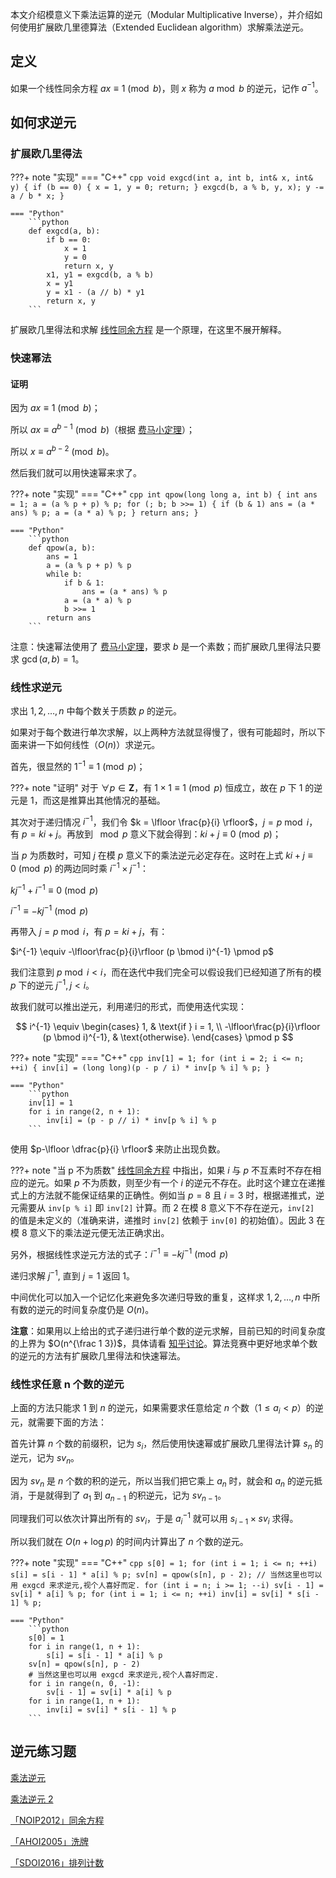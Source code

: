 本文介绍模意义下乘法运算的逆元（Modular Multiplicative Inverse），并介绍如何使用扩展欧几里德算法（Extended Euclidean algorithm）求解乘法逆元。

## 定义

如果一个线性同余方程 $ax \equiv 1 \pmod b$，则 $x$ 称为 $a \bmod b$ 的逆元，记作 $a^{-1}$。

## 如何求逆元

### 扩展欧几里得法

???+ note "实现"
    === "C++"
        ```cpp
        void exgcd(int a, int b, int& x, int& y) {
          if (b == 0) {
            x = 1, y = 0;
            return;
          }
          exgcd(b, a % b, y, x);
          y -= a / b * x;
        }
        ```
    
    === "Python"
        ```python
        def exgcd(a, b):
            if b == 0:
                x = 1
                y = 0
                return x, y
            x1, y1 = exgcd(b, a % b)
            x = y1
            y = x1 - (a // b) * y1
            return x, y
        ```

扩展欧几里得法和求解 [线性同余方程](./linear-equation.md) 是一个原理，在这里不展开解释。

### 快速幂法

#### 证明

因为 $ax \equiv 1 \pmod b$；

所以 $ax \equiv a^{b-1} \pmod b$（根据 [费马小定理](./fermat.md)）；

所以 $x \equiv a^{b-2} \pmod b$。

然后我们就可以用快速幂来求了。

???+ note "实现"
    === "C++"
        ```cpp
        int qpow(long long a, int b) {
          int ans = 1;
          a = (a % p + p) % p;
          for (; b; b >>= 1) {
            if (b & 1) ans = (a * ans) % p;
            a = (a * a) % p;
          }
          return ans;
        }
        ```
    
    === "Python"
        ```python
        def qpow(a, b):
            ans = 1
            a = (a % p + p) % p
            while b:
                if b & 1:
                    ans = (a * ans) % p
                a = (a * a) % p
                b >>= 1
            return ans
        ```

注意：快速幂法使用了 [费马小定理](./fermat.md)，要求 $b$ 是一个素数；而扩展欧几里得法只要求 $\gcd(a, b) = 1$。

### 线性求逆元

求出 $1,2,\dots,n$ 中每个数关于质数 $p$ 的逆元。

如果对于每个数进行单次求解，以上两种方法就显得慢了，很有可能超时，所以下面来讲一下如何线性（$O(n)$）求逆元。

首先，很显然的 $1^{-1} \equiv 1 \pmod p$；

???+ note "证明"
    对于 $\forall p \in \mathbf{Z}$，有 $1 \times 1 \equiv 1 \pmod p$ 恒成立，故在 $p$ 下 $1$ 的逆元是 $1$，而这是推算出其他情况的基础。

其次对于递归情况 $i^{-1}$，我们令 $k = \lfloor \frac{p}{i} \rfloor$，$j = p \bmod i$，有 $p = ki + j$。再放到 $\mod p$ 意义下就会得到：$ki+j \equiv 0 \pmod p$；

当 $p$ 为质数时，可知 $j$ 在模 $p$ 意义下的乘法逆元必定存在。这时在上式 $ki+j \equiv 0 \pmod p$ 的两边同时乘 $i^{-1} \times j^{-1}$：

$kj^{-1}+i^{-1} \equiv 0 \pmod p$

$i^{-1} \equiv -kj^{-1} \pmod p$

再带入 $j = p \bmod i$，有 $p = ki + j$，有：

$i^{-1} \equiv -\lfloor\frac{p}{i}\rfloor (p \bmod i)^{-1} \pmod p$

我们注意到 $p \bmod i < i$，而在迭代中我们完全可以假设我们已经知道了所有的模 $p$ 下的逆元 $j^{-1}, j < i$。

故我们就可以推出逆元，利用递归的形式，而使用迭代实现：

$$
i^{-1} \equiv \begin{cases}
    1,                                           & \text{if } i = 1, \\
    -\lfloor\frac{p}{i}\rfloor (p \bmod i)^{-1}, & \text{otherwise}.
\end{cases} \pmod p
$$

???+ note "实现"
    === "C++"
        ```cpp
        inv[1] = 1;
        for (int i = 2; i <= n; ++i) {
          inv[i] = (long long)(p - p / i) * inv[p % i] % p;
        }
        ```
    
    === "Python"
        ```python
        inv[1] = 1
        for i in range(2, n + 1):
            inv[i] = (p - p // i) * inv[p % i] % p
        ```

使用 $p-\lfloor \dfrac{p}{i} \rfloor$ 来防止出现负数。

???+ note "当 p 不为质数"
    [线性同余方程](./linear-equation.md) 中指出，如果 $i$ 与 $p$ 不互素时不存在相应的逆元。如果 $p$ 不为质数，则至少有一个 $i$ 的逆元不存在。此时这个建立在递推式上的方法就不能保证结果的正确性。例如当 $p = 8$ 且 $i = 3$ 时，根据递推式，逆元需要从 `inv[p % i]` 即 `inv[2]` 计算。而 2 在模 8 意义下不存在逆元，`inv[2]` 的值是未定义的（准确来讲，递推时 `inv[2]` 依赖于 `inv[0]` 的初始值）。因此 3 在模 8 意义下的乘法逆元便无法正确求出。

另外，根据线性求逆元方法的式子：$i^{-1} \equiv -kj^{-1} \pmod p$

递归求解 $j^{-1}$, 直到 $j=1$ 返回 $1$。

中间优化可以加入一个记忆化来避免多次递归导致的重复，这样求 $1,2,\dots,n$ 中所有数的逆元的时间复杂度仍是 $O(n)$。

**注意**：如果用以上给出的式子递归进行单个数的逆元求解，目前已知的时间复杂度的上界为 $O(n^{\frac 1 3})$，具体请看 [知乎讨论](https://www.zhihu.com/question/59033693)。算法竞赛中更好地求单个数的逆元的方法有扩展欧几里得法和快速幂法。

### 线性求任意 n 个数的逆元

上面的方法只能求 $1$ 到 $n$ 的逆元，如果需要求任意给定 $n$ 个数（$1 \leqslant a_i < p$）的逆元，就需要下面的方法：

首先计算 $n$ 个数的前缀积，记为 $s_i$，然后使用快速幂或扩展欧几里得法计算 $s_n$ 的逆元，记为 $sv_n$。

因为 $sv_n$ 是 $n$ 个数的积的逆元，所以当我们把它乘上 $a_n$ 时，就会和 $a_n$ 的逆元抵消，于是就得到了 $a_1$ 到 $a_{n-1}$ 的积逆元，记为 $sv_{n-1}$。

同理我们可以依次计算出所有的 $sv_i$，于是 $a_i^{-1}$ 就可以用 $s_{i-1} \times sv_i$ 求得。

所以我们就在 $O(n + \log p)$ 的时间内计算出了 $n$ 个数的逆元。

???+ note "实现"
    === "C++"
        ```cpp
        s[0] = 1;
        for (int i = 1; i <= n; ++i) s[i] = s[i - 1] * a[i] % p;
        sv[n] = qpow(s[n], p - 2);
        // 当然这里也可以用 exgcd 来求逆元,视个人喜好而定.
        for (int i = n; i >= 1; --i) sv[i - 1] = sv[i] * a[i] % p;
        for (int i = 1; i <= n; ++i) inv[i] = sv[i] * s[i - 1] % p;
        ```
    
    === "Python"
        ```python
        s[0] = 1
        for i in range(1, n + 1):
            s[i] = s[i - 1] * a[i] % p
        sv[n] = qpow(s[n], p - 2)
        # 当然这里也可以用 exgcd 来求逆元,视个人喜好而定.
        for i in range(n, 0, -1):
            sv[i - 1] = sv[i] * a[i] % p
        for i in range(1, n + 1):
            inv[i] = sv[i] * s[i - 1] % p
        ```

## 逆元练习题

[乘法逆元](https://loj.ac/problem/110)

[乘法逆元 2](https://loj.ac/problem/161)

[「NOIP2012」同余方程](https://loj.ac/problem/2605)

[「AHOI2005」洗牌](https://www.luogu.com.cn/problem/P2054)

[「SDOI2016」排列计数](https://loj.ac/problem/2034)
